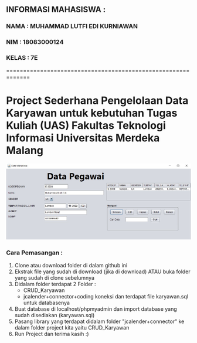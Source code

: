 ## INFORMASI MAHASISWA :

### NAMA : MUHAMMAD LUTFI EDI KURNIAWAN

### NIM : 18083000124

### KELAS : 7E

=============================================================

# Project Sederhana Pengelolaan Data Karyawan untuk kebutuhan Tugas Kuliah (UAS) Fakultas Teknologi Informasi Universitas Merdeka Malang

![gambar](preview.jpeg?raw=true)

### Cara Pemasangan :

1. Clone atau download folder di dalam github ini
2. Ekstrak file yang sudah di download (jika di download) ATAU buka folder yang sudah di clone sebelumnya
3. Didalam folder terdapat 2 Folder :
   - CRUD_Karyawan
   - jcalender+connector+coding koneksi
     dan terdapat file karyawan.sql untuk databasenya
4. Buat database di localhost/phpmyadmin dan import database yang sudah disediakan (karyawan.sql)
5. Pasang library yang terdapat didalam folder "jcalender+connector" ke dalam folder project kita yaitu CRUD_Karyawan
6. Run Project dan terima kasih :)
